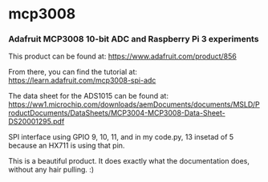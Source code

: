 # mcp3008
### Adafruit MCP3008 10-bit ADC and Raspberry Pi 3 experiments

This product can be found at: https://www.adafruit.com/product/856

From there, you can find the tutorial at: https://learn.adafruit.com/mcp3008-spi-adc

The data sheet for the ADS1015 can be found at: https://ww1.microchip.com/downloads/aemDocuments/documents/MSLD/ProductDocuments/DataSheets/MCP3004-MCP3008-Data-Sheet-DS20001295.pdf

SPI interface using GPIO 9, 10, 11, and in my code.py, 13 insetad of 5 because an HX711 is using that pin.

This is a beautiful product. It does exactly what the documentation does, without any hair pulling. :)

